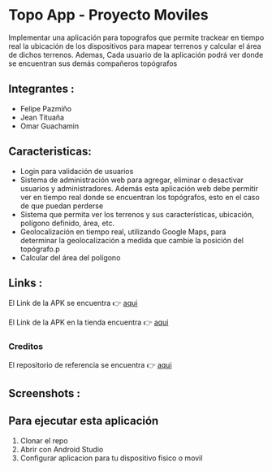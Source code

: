 # Topo App - Proyecto Moviles

Implementar una aplicación para topografos que permite trackear en tiempo real la ubicación de los dispositivos
para mapear terrenos y calcular el área de
dichos terrenos. Ademas, Cada usuario de la aplicación podrá ver donde se encuentran sus demás compañeros topógrafos<br>

## Integrantes :

<ul>
<li>Felipe Pazmiño</li>
<li>Jean Tituaña</li>
<li>Omar Guachamin</li>
</ul>

## Caracteristicas:

<ul>
<li>Login para validación de usuarios</li>
<li>Sistema de administración web para agregar, eliminar o desactivar usuarios y
administradores. Además esta aplicación web debe permitir ver en tiempo real donde se
encuentran los topógrafos, esto en el caso de que puedan perderse</li>
<li>Sistema que permita ver los terrenos y sus características, ubicación, polígono definido,
área, etc.</li>
<li>Geolocalización en tiempo real, utilizando Google Maps, para determinar la
geolocalización a medida que cambie la posición del topógrafo.p</li>
<li>Calcular del área del polígono</li>
</ul>

## Links :

El Link de la APK se encuentra 👉 <a href="https://drive.google.com/drive/folders/1u_0B54SLXK9WRDb44eb9F45eKggQCrCO?usp=drive_link">aqui</a>

El Link de la APK en la tienda encuentra 👉 <a href="">aqui</a>

### Creditos

El repositorio de referencia se encuentra 👉 <a href="https://github.com/j4velin/MapsMeasure">aqui</a>

## Screenshots :

## Para ejecutar esta aplicación

<ol>
<li>Clonar el repo</li>
<li>Abrir con Android Studio</b></li>
<li>Configurar aplicacion para tu dispositivo fisico o movil</b></li>
</ol>
